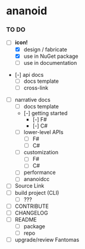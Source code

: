 ananoid
===

### TO DO

- [ ] **icon!**
  - [x] design / fabricate
  - [x] use in NuGet package
  - [ ] use in documentation
- [-] api docs
  - [ ] docs template
  - [ ] cross-link
- [ ] narrative docs
  - [ ] docs template
  - [-] getting started
    - [-] F#
    - [-] C#
  - [ ] lower-level APIs
    - [ ] F#
    - [ ] C#
  - [ ] customization
    - [ ] F#
    - [ ] C#
  - [ ] performance
  - [ ] ananoidcc
- [ ] Source Link
- [ ] build project (CLI)
  - [ ] ???
- [ ] CONTRIBUTE
- [ ] CHANGELOG
- [ ] README
  - [ ] package
  - [ ] repo
- [ ] upgrade/review Fantomas
